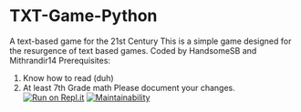 # TXT-Game-Python
A text-based game for the 21st Century
This is a simple game designed for the resurgence of text based games.
Coded by HandsomeSB and Mithrandir14
Prerequisites:
1. Know how to read (duh)
2. At least 7th Grade math
Please document your changes.
[![Run on Repl.it](https://repl.it/badge/github/Mithrandir14/TXT-Game-Python)](https://repl.it/github/Mithrandir14/TXT-Game-Python)
[![Maintainability](https://api.codeclimate.com/v1/badges/a99a88d28ad37a79dbf6/maintainability)](https://codeclimate.com/github/codeclimate/codeclimate/maintainability)